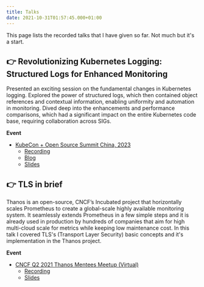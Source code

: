 ```yaml
---
title: Talks
date: 2021-10-31T01:57:45.000+01:00
---
```


This page lists the recorded talks that I have given so far. Not much but it's a start.

## :point_right: Revolutionizing Kubernetes Logging: Structured Logs for Enhanced Monitoring

Presented an exciting session on the fundamental changes in Kubernetes logging. Explored the power of structured logs, which then contained object references and contextual information, enabling uniformity and automation in monitoring. Dived deep into the enhancements and performance comparisons, which had a significant impact on the entire Kubernetes code base, requiring collaboration across SIGs.

**Event**
* [KubeCon + Open Source Summit China, 2023](https://sched.co/1PTJw)
    * [Recording](https://bit.ly/kubecon-china-talk-recording)
    * [Blog](https://bit.ly/kubecon-china-talk-blog)
    * [Slides](https://docs.google.com/presentation/d/1XZBk0axeytPadRXufZXyvhHzHbWGNynO/edit?usp=sharing&ouid=106634744683303796393&rtpof=true&sd=true)

## :point_right: TLS in brief

Thanos is an open-source, CNCF’s Incubated project that horizontally scales Prometheus to create a global-scale highly available monitoring system. It seamlessly extends Prometheus in a few simple steps and it is already used in production by hundreds of companies that aim for high multi-cloud scale for metrics while keeping low maintenance cost. In this talk I covered TLS's (Transport Layer Security) basic concepts and it's implementation in the Thanos project.

**Event**
* [CNCF Q2 2021 Thanos Mentees Meetup (Virtual)](https://community.cncf.io/events/details/cncf-cncf-mentees-meetup-presents-cncf-q2-2021-thanos-mentees-meetup-virtual/)
    * [Recording](https://www.youtube.com/watch?v=s9L0XukF6jQ&t=3856s)
    * [Slides](https://docs.google.com/presentation/d/1clBmpL5rvP_jNIgudHb3UmKvnXIx-2HaQWTEdwx7sP4/edit?usp=sharing)